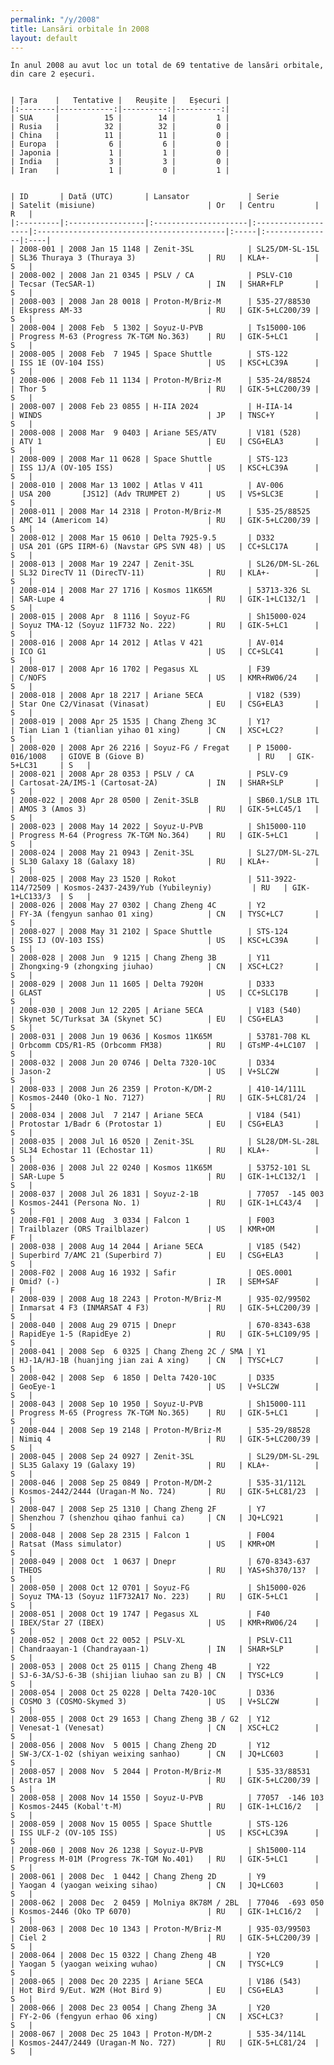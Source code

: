 ```yaml
---
permalink: "/y/2008"
title: Lansări orbitale în 2008
layout: default
---
```


    În anul 2008 au avut loc un total de 69 tentative de lansări orbitale, din care 2 eșecuri.
    
    
    | Țara    |   Tentative |   Reușite |   Eșecuri |
    |:--------|------------:|----------:|----------:|
    | SUA     |          15 |        14 |         1 |
    | Rusia   |          32 |        32 |         0 |
    | China   |          11 |        11 |         0 |
    | Europa  |           6 |         6 |         0 |
    | Japonia |           1 |         1 |         0 |
    | India   |           3 |         3 |         0 |
    | Iran    |           1 |         0 |         1 |
    
    
    | ID       | Dată (UTC)       | Lansator             | Serie              | Satelit (misiune)                         | Or   | Centru         | R   |
    |:---------|:-----------------|:---------------------|:-------------------|:------------------------------------------|:-----|:---------------|:----|
    | 2008-001 | 2008 Jan 15 1148 | Zenit-3SL            | SL25/DM-SL-15L     | SL36 Thuraya 3 (Thuraya 3)                | RU   | KLA+-          | S   |
    | 2008-002 | 2008 Jan 21 0345 | PSLV / CA            | PSLV-C10           | Tecsar (TecSAR-1)                         | IN   | SHAR+FLP       | S   |
    | 2008-003 | 2008 Jan 28 0018 | Proton-M/Briz-M      | 535-27/88530       | Ekspress AM-33                            | RU   | GIK-5+LC200/39 | S   |
    | 2008-004 | 2008 Feb  5 1302 | Soyuz-U-PVB          | Ts15000-106        | Progress M-63 (Progress 7K-TGM No.363)    | RU   | GIK-5+LC1      | S   |
    | 2008-005 | 2008 Feb  7 1945 | Space Shuttle        | STS-122            | ISS 1E (OV-104 ISS)                       | US   | KSC+LC39A      | S   |
    | 2008-006 | 2008 Feb 11 1134 | Proton-M/Briz-M      | 535-24/88524       | Thor 5                                    | RU   | GIK-5+LC200/39 | S   |
    | 2008-007 | 2008 Feb 23 0855 | H-IIA 2024           | H-IIA-14           | WINDS                                     | JP   | TNSC+Y         | S   |
    | 2008-008 | 2008 Mar  9 0403 | Ariane 5ES/ATV       | V181 (528)         | ATV 1                                     | EU   | CSG+ELA3       | S   |
    | 2008-009 | 2008 Mar 11 0628 | Space Shuttle        | STS-123            | ISS 1J/A (OV-105 ISS)                     | US   | KSC+LC39A      | S   |
    | 2008-010 | 2008 Mar 13 1002 | Atlas V 411          | AV-006             | USA 200       [JS12] (Adv TRUMPET 2)      | US   | VS+SLC3E       | S   |
    | 2008-011 | 2008 Mar 14 2318 | Proton-M/Briz-M      | 535-25/88525       | AMC 14 (Americom 14)                      | RU   | GIK-5+LC200/39 | S   |
    | 2008-012 | 2008 Mar 15 0610 | Delta 7925-9.5       | D332               | USA 201 (GPS IIRM-6) (Navstar GPS SVN 48) | US   | CC+SLC17A      | S   |
    | 2008-013 | 2008 Mar 19 2247 | Zenit-3SL            | SL26/DM-SL-26L     | SL32 DirecTV 11 (DirecTV-11)              | RU   | KLA+-          | S   |
    | 2008-014 | 2008 Mar 27 1716 | Kosmos 11K65M        | 53713-326 SL       | SAR-Lupe 4                                | RU   | GIK-1+LC132/1  | S   |
    | 2008-015 | 2008 Apr  8 1116 | Soyuz-FG             | Sh15000-024        | Soyuz TMA-12 (Soyuz 11F732 No. 222)       | RU   | GIK-5+LC1      | S   |
    | 2008-016 | 2008 Apr 14 2012 | Atlas V 421          | AV-014             | ICO G1                                    | US   | CC+SLC41       | S   |
    | 2008-017 | 2008 Apr 16 1702 | Pegasus XL           | F39                | C/NOFS                                    | US   | KMR+RW06/24    | S   |
    | 2008-018 | 2008 Apr 18 2217 | Ariane 5ECA          | V182 (539)         | Star One C2/Vinasat (Vinasat)             | EU   | CSG+ELA3       | S   |
    | 2008-019 | 2008 Apr 25 1535 | Chang Zheng 3C       | Y1?                | Tian Lian 1 (tianlian yihao 01 xing)      | CN   | XSC+LC2?       | S   |
    | 2008-020 | 2008 Apr 26 2216 | Soyuz-FG / Fregat    | P 15000-016/1008   | GIOVE B (Giove B)                         | RU   | GIK-5+LC31     | S   |
    | 2008-021 | 2008 Apr 28 0353 | PSLV / CA            | PSLV-C9            | Cartosat-2A/IMS-1 (Cartosat-2A)           | IN   | SHAR+SLP       | S   |
    | 2008-022 | 2008 Apr 28 0500 | Zenit-3SLB           | SB60.1/SLB 1TL     | AMOS 3 (Amos 3)                           | RU   | GIK-5+LC45/1   | S   |
    | 2008-023 | 2008 May 14 2022 | Soyuz-U-PVB          | Sh15000-110        | Progress M-64 (Progress 7K-TGM No.364)    | RU   | GIK-5+LC1      | S   |
    | 2008-024 | 2008 May 21 0943 | Zenit-3SL            | SL27/DM-SL-27L     | SL30 Galaxy 18 (Galaxy 18)                | RU   | KLA+-          | S   |
    | 2008-025 | 2008 May 23 1520 | Rokot                | 511-3922-114/72509 | Kosmos-2437-2439/Yub (Yubileyniy)         | RU   | GIK-1+LC133/3  | S   |
    | 2008-026 | 2008 May 27 0302 | Chang Zheng 4C       | Y2                 | FY-3A (fengyun sanhao 01 xing)            | CN   | TYSC+LC7       | S   |
    | 2008-027 | 2008 May 31 2102 | Space Shuttle        | STS-124            | ISS IJ (OV-103 ISS)                       | US   | KSC+LC39A      | S   |
    | 2008-028 | 2008 Jun  9 1215 | Chang Zheng 3B       | Y11                | Zhongxing-9 (zhongxing jiuhao)            | CN   | XSC+LC2?       | S   |
    | 2008-029 | 2008 Jun 11 1605 | Delta 7920H          | D333               | GLAST                                     | US   | CC+SLC17B      | S   |
    | 2008-030 | 2008 Jun 12 2205 | Ariane 5ECA          | V183 (540)         | Skynet 5C/Turksat 3A (Skynet 5C)          | EU   | CSG+ELA3       | S   |
    | 2008-031 | 2008 Jun 19 0636 | Kosmos 11K65M        | 53781-708 KL       | Orbcomm CDS/R1-R5 (Orbcomm FM38)          | RU   | GTsMP-4+LC107  | S   |
    | 2008-032 | 2008 Jun 20 0746 | Delta 7320-10C       | D334               | Jason-2                                   | US   | V+SLC2W        | S   |
    | 2008-033 | 2008 Jun 26 2359 | Proton-K/DM-2        | 410-14/111L        | Kosmos-2440 (Oko-1 No. 7127)              | RU   | GIK-5+LC81/24  | S   |
    | 2008-034 | 2008 Jul  7 2147 | Ariane 5ECA          | V184 (541)         | Protostar 1/Badr 6 (Protostar 1)          | EU   | CSG+ELA3       | S   |
    | 2008-035 | 2008 Jul 16 0520 | Zenit-3SL            | SL28/DM-SL-28L     | SL34 Echostar 11 (Echostar 11)            | RU   | KLA+-          | S   |
    | 2008-036 | 2008 Jul 22 0240 | Kosmos 11K65M        | 53752-101 SL       | SAR-Lupe 5                                | RU   | GIK-1+LC132/1  | S   |
    | 2008-037 | 2008 Jul 26 1831 | Soyuz-2-1B           | 77057  -145 003    | Kosmos-2441 (Persona No. 1)               | RU   | GIK-1+LC43/4   | S   |
    | 2008-F01 | 2008 Aug  3 0334 | Falcon 1             | F003               | Trailblazer (ORS Trailblazer)             | US   | KMR+OM         | F   |
    | 2008-038 | 2008 Aug 14 2044 | Ariane 5ECA          | V185 (542)         | Superbird 7/AMC 21 (Superbird 7)          | EU   | CSG+ELA3       | S   |
    | 2008-F02 | 2008 Aug 16 1932 | Safir                | OES.0001           | Omid? (-)                                 | IR   | SEM+SAF        | F   |
    | 2008-039 | 2008 Aug 18 2243 | Proton-M/Briz-M      | 935-02/99502       | Inmarsat 4 F3 (INMARSAT 4 F3)             | RU   | GIK-5+LC200/39 | S   |
    | 2008-040 | 2008 Aug 29 0715 | Dnepr                | 670-8343-638       | RapidEye 1-5 (RapidEye 2)                 | RU   | GIK-5+LC109/95 | S   |
    | 2008-041 | 2008 Sep  6 0325 | Chang Zheng 2C / SMA | Y1                 | HJ-1A/HJ-1B (huanjing jian zai A xing)    | CN   | TYSC+LC7       | S   |
    | 2008-042 | 2008 Sep  6 1850 | Delta 7420-10C       | D335               | GeoEye-1                                  | US   | V+SLC2W        | S   |
    | 2008-043 | 2008 Sep 10 1950 | Soyuz-U-PVB          | Sh15000-111        | Progress M-65 (Progress 7K-TGM No.365)    | RU   | GIK-5+LC1      | S   |
    | 2008-044 | 2008 Sep 19 2148 | Proton-M/Briz-M      | 535-29/88528       | Nimiq 4                                   | RU   | GIK-5+LC200/39 | S   |
    | 2008-045 | 2008 Sep 24 0927 | Zenit-3SL            | SL29/DM-SL-29L     | SL35 Galaxy 19 (Galaxy 19)                | RU   | KLA+-          | S   |
    | 2008-046 | 2008 Sep 25 0849 | Proton-M/DM-2        | 535-31/112L        | Kosmos-2442/2444 (Uragan-M No. 724)       | RU   | GIK-5+LC81/23  | S   |
    | 2008-047 | 2008 Sep 25 1310 | Chang Zheng 2F       | Y7                 | Shenzhou 7 (shenzhou qihao fanhui ca)     | CN   | JQ+LC921       | S   |
    | 2008-048 | 2008 Sep 28 2315 | Falcon 1             | F004               | Ratsat (Mass simulator)                   | US   | KMR+OM         | S   |
    | 2008-049 | 2008 Oct  1 0637 | Dnepr                | 670-8343-637       | THEOS                                     | RU   | YAS+Sh370/13?  | S   |
    | 2008-050 | 2008 Oct 12 0701 | Soyuz-FG             | Sh15000-026        | Soyuz TMA-13 (Soyuz 11F732A17 No. 223)    | RU   | GIK-5+LC1      | S   |
    | 2008-051 | 2008 Oct 19 1747 | Pegasus XL           | F40                | IBEX/Star 27 (IBEX)                       | US   | KMR+RW06/24    | S   |
    | 2008-052 | 2008 Oct 22 0052 | PSLV-XL              | PSLV-C11           | Chandraayan-1 (Chandrayaan-1)             | IN   | SHAR+SLP       | S   |
    | 2008-053 | 2008 Oct 25 0115 | Chang Zheng 4B       | Y22                | SJ-6-3A/SJ-6-3B (shijian liuhao san zu B) | CN   | TYSC+LC9       | S   |
    | 2008-054 | 2008 Oct 25 0228 | Delta 7420-10C       | D336               | COSMO 3 (COSMO-Skymed 3)                  | US   | V+SLC2W        | S   |
    | 2008-055 | 2008 Oct 29 1653 | Chang Zheng 3B / G2  | Y12                | Venesat-1 (Venesat)                       | CN   | XSC+LC2        | S   |
    | 2008-056 | 2008 Nov  5 0015 | Chang Zheng 2D       | Y12                | SW-3/CX-1-02 (shiyan weixing sanhao)      | CN   | JQ+LC603       | S   |
    | 2008-057 | 2008 Nov  5 2044 | Proton-M/Briz-M      | 535-33/88531       | Astra 1M                                  | RU   | GIK-5+LC200/39 | S   |
    | 2008-058 | 2008 Nov 14 1550 | Soyuz-U-PVB          | 77057  -146 103    | Kosmos-2445 (Kobal't-M)                   | RU   | GIK-1+LC16/2   | S   |
    | 2008-059 | 2008 Nov 15 0055 | Space Shuttle        | STS-126            | ISS ULF-2 (OV-105 ISS)                    | US   | KSC+LC39A      | S   |
    | 2008-060 | 2008 Nov 26 1238 | Soyuz-U-PVB          | Sh15000-114        | Progress M-01M (Progress 7K-TGM No.401)   | RU   | GIK-5+LC1      | S   |
    | 2008-061 | 2008 Dec  1 0442 | Chang Zheng 2D       | Y9                 | Yaogan 4 (yaogan weixing sihao)           | CN   | JQ+LC603       | S   |
    | 2008-062 | 2008 Dec  2 0459 | Molniya 8K78M / 2BL  | 77046  -693 050    | Kosmos-2446 (Oko TP 6070)                 | RU   | GIK-1+LC16/2   | S   |
    | 2008-063 | 2008 Dec 10 1343 | Proton-M/Briz-M      | 935-03/99503       | Ciel 2                                    | RU   | GIK-5+LC200/39 | S   |
    | 2008-064 | 2008 Dec 15 0322 | Chang Zheng 4B       | Y20                | Yaogan 5 (yaogan weixing wuhao)           | CN   | TYSC+LC9       | S   |
    | 2008-065 | 2008 Dec 20 2235 | Ariane 5ECA          | V186 (543)         | Hot Bird 9/Eut. W2M (Hot Bird 9)          | EU   | CSG+ELA3       | S   |
    | 2008-066 | 2008 Dec 23 0054 | Chang Zheng 3A       | Y20                | FY-2-06 (fengyun erhao 06 xing)           | CN   | XSC+LC3?       | S   |
    | 2008-067 | 2008 Dec 25 1043 | Proton-M/DM-2        | 535-34/114L        | Kosmos-2447/2449 (Uragan-M No. 727)       | RU   | GIK-5+LC81/24  | S   |

